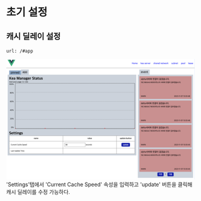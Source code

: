 초기 설정
=====================

캐시 딜레이 설정
--------------------
    url: /#app
![사진을 불러올 수 없습니다.](https://github.com/neneong/keaDHCPManager/blob/main/source/_static/%E1%84%89%E1%85%B3%E1%84%8F%E1%85%B3%E1%84%85%E1%85%B5%E1%86%AB%E1%84%89%E1%85%A3%E1%86%BA%202023-11-07%2015.06.13.png?raw=true)
'Settings'탭에서 'Current Cache Speed' 속성을 입력하고 'update' 버튼을 클릭해 캐시 딜레이를 수정 가능하다.